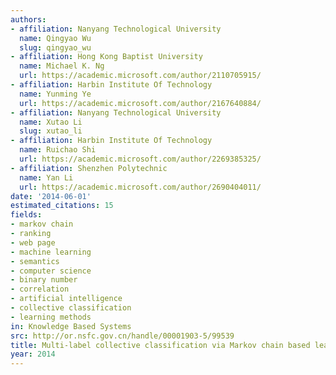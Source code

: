 ```yaml
---
authors:
- affiliation: Nanyang Technological University
  name: Qingyao Wu
  slug: qingyao_wu
- affiliation: Hong Kong Baptist University
  name: Michael K. Ng
  url: https://academic.microsoft.com/author/2110705915/
- affiliation: Harbin Institute Of Technology
  name: Yunming Ye
  url: https://academic.microsoft.com/author/2167640884/
- affiliation: Nanyang Technological University
  name: Xutao Li
  slug: xutao_li
- affiliation: Harbin Institute Of Technology
  name: Ruichao Shi
  url: https://academic.microsoft.com/author/2269385325/
- affiliation: Shenzhen Polytechnic
  name: Yan Li
  url: https://academic.microsoft.com/author/2690404011/
date: '2014-06-01'
estimated_citations: 15
fields:
- markov chain
- ranking
- web page
- machine learning
- semantics
- computer science
- binary number
- correlation
- artificial intelligence
- collective classification
- learning methods
in: Knowledge Based Systems
src: http://or.nsfc.gov.cn/handle/00001903-5/99539
title: Multi-label collective classification via Markov chain based learning method
year: 2014
---
```

